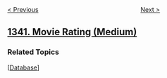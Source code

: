 <!--|This file generated by command(leetcode description); DO NOT EDIT.    |-->
<!--+----------------------------------------------------------------------+-->
<!--|@author    openset <openset.wang@gmail.com>                           |-->
<!--|@link      https://github.com/openset                                 |-->
<!--|@home      https://github.com/openset/leetcode                        |-->
<!--+----------------------------------------------------------------------+-->

[< Previous](../jump-game-v "Jump Game V")
　　　　　　　　　　　　　　　　
[Next >](../number-of-steps-to-reduce-a-number-to-zero "Number of Steps to Reduce a Number to Zero")

## [1341. Movie Rating (Medium)](https://leetcode.com/problems/movie-rating "电影评分")



### Related Topics
  [[Database](../../tag/database/README.md)]
